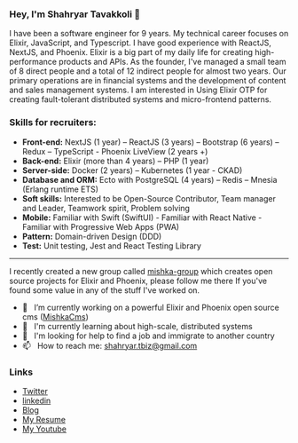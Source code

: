 ### Hey, I'm Shahryar Tavakkoli 👋

I have been a software engineer for 9 years. My technical career focuses on Elixir, JavaScript, and Typescript. I have good experience with ReactJS, NextJS, and Phoenix. Elixir is a big part of my daily life for creating high-performance products and APIs. As the founder, I've managed a small team of 8 direct people and a total of 12 indirect people for almost two years. Our primary operations are in financial systems and the development of content and sales management systems. I am interested in Using Elixir OTP for creating fault-tolerant distributed systems and micro-frontend patterns.


### Skills for recruiters:

-	**Front-end:** NextJS (1 year) – ReactJS (3 years) – Bootstrap (6 years) – Redux – TypeScript - Phoenix LiveView (2 years +)
-	**Back-end:** Elixir (more than 4 years) – PHP (1 year)
-	**Server-side:** Docker (2 years) – Kubernetes (1 year - CKAD)
-	**Database and ORM:** Ecto with PostgreSQL (4 years) – Redis – Mnesia (Erlang runtime ETS)
-	**Soft skills:** Interested to be Open-Source Contributor, Team manager and Leader, Teamwork spirit, Problem solving
-	**Mobile:** Familiar with Swift (SwiftUI) - Familiar with React Native - Familiar with Progressive Web Apps (PWA)
-	**Pattern:** Domain-driven Design (DDD)
-	**Test:** Unit testing, Jest and React Testing Library


---

I recently created a new group called [mishka-group](https://github.com/mishka-group) which creates open source projects for Elixir and Phoenix, please follow me there If you've found some value in any of the stuff I've worked on.

 
- 🔭 &nbsp; I’m currently working on a powerful Elixir and Phoenix open source cms ([MishkaCms](https://github.com/mishka-group/mishka-cms))
- 🌱 &nbsp; I'm currently learning about high-scale, distributed systems
- 🤔 &nbsp; I'm looking for help to find a job and immigrate to another country
- 📫 &nbsp; How to reach me: shahryar.tbiz@gmail.com

### Links

* [Twitter](https://twitter.com/shahryar_tbiz)
* [linkedin](https://www.linkedin.com/in/shahryar-tavakkoli/)
* [Blog](https://trangell.com)
* [My Resume](https://github.com/shahryarjb/shahryarjb/files/9696878/Resume-Shahryar-Tavakkoli-revised.pdf)
* [My Youtube](https://www.youtube.com/c/shahryartavakkoli)

